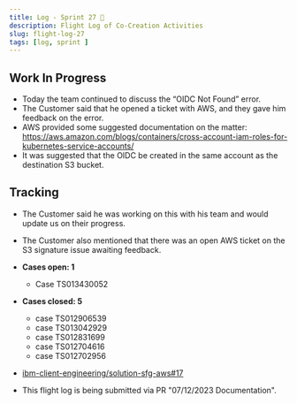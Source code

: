 ```yaml
---
title: Log - Sprint 27 🛫
description: Flight Log of Co-Creation Activities
slug: flight-log-27
tags: [log, sprint ]
---
```


## Work In Progress
- Today the team continued to discuss the “OIDC Not Found” error.
- The Customer said that he opened a ticket with AWS, and they gave him feedback on the error.
- AWS provided some suggested documentation on the matter:
  https://aws.amazon.com/blogs/containers/cross-account-iam-roles-for-kubernetes-service-accounts/
- It was suggested that the OIDC be created in the same account as the destination S3 bucket.

## Tracking
- The Customer said he was working on this with his team and would update us on their progress.
- The Customer also mentioned that there was an open AWS ticket on the S3 signature issue awaiting feedback.
  
- **Cases open: 1**
  - Case TS013430052
- **Cases closed: 5**
  - case TS012906539
  - case TS013042929
  - case TS012831699
  - case TS012704616
  - case TS012702956  
- [ibm-client-engineering/solution-sfg-aws#17](https://zenhub.ibm.com/workspaces/st5-action-information-center-64343620d0cfd0000f03a114/issues/ibm-client-engineering/solution-sfg-aws/17)
- This flight log is being submitted via PR "07/12/2023 Documentation".